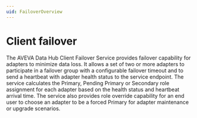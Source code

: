 ```yaml
---
uid: FailoverOverview
---
```


# Client failover

The AVEVA Data Hub Client Failover Service provides failover capability for adapters to minimize data loss. It allows a set of two or more adapters to participate in a failover group with a configurable failover timeout and to send a heartbeat with adapter health status to the service endpoint. The service calculates the Primary, Pending Primary or Secondary role assignment for each adapter based on the health status and heartbeat arrival time. The service also provides role override capability for an end user to choose an adapter to be a forced Primary for adapter maintenance or upgrade scenarios.